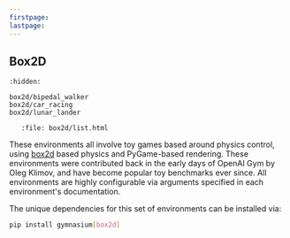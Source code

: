 ```yaml
---
firstpage:
lastpage:
---
```


## Box2D

```{toctree}
:hidden:

box2d/bipedal_walker
box2d/car_racing
box2d/lunar_lander
```

```{raw} html
   :file: box2d/list.html
```

These environments all involve toy games based around physics control, using [box2d](https://box2d.org/) based physics and PyGame-based rendering. These environments were contributed back in the early days of OpenAI Gym by Oleg Klimov, and have become popular toy benchmarks ever since. All environments are highly configurable via arguments specified in each environment's documentation.

The unique dependencies for this set of environments can be installed via:

````bash
pip install gymnasium[box2d]
````
